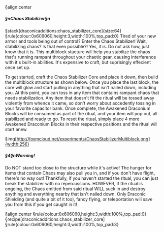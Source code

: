 §align:center
##### §nChaos Stabilizer§n

§stack[draconicadditions:chaos_stabilizer_core]{size:64}
§rule{colour:0x606060,height:3,width:100%,top_pad:0}
Tired of your new armor and tools being out of control?  Enter the Chaos Stabilizer!  Wait, stabilizing chaos?  Is that even possible?!  Yes, it is.  Do not ask how, just know that it is.  This multiblock stucture will help you stabilize the chaos that's running rampant throughout your chaotic gear, causing interference with it's built-in abilities.  It's expensive to craft, but suprisingly effecient once set up.

To get started, craft the Chaos Stabilizer Core and place it down, then build the multiblock structure as shown below.  Once you place the last block, the core will glow and start pulling in anything that isn't nailed down, including you.  At this point, you can toss in any item that contains rampant chaos that needs stabilization.  Any item that doesn't fit the ritual will be tossed away violently from whence it came, so don't worry about accedently tossing in your favorite capacitor bank.  Once complete, the Awakened Draconium Blocks will be consumed as part of the ritual, and your item will pop out, all stabilized and ready to go.  To reset the ritual, simply place 4 more Awakened Draconium Blocks in their respective positions and the ritual will start anew.

§img[http://foxmcloud.net/experiments/ChaosStabilizerMultiblock.png]{width:256}

##### §4§nWarning!

Do NOT stand too close to the structure while it's active!  The hunger for items that contain Chaos may also pull you in, and if you don't have flight, there's no way out!  Thankfully, if you haven't started the ritual, you can just break the stabilizer with no repercussions.  HOWEVER, if the ritual is ongoing, the Chaos emitted from said ritual WILL suck in and destroy anything and everything nearby that isn't nailed down.  Only Draconic Shielding (and quite a bit of it too), fancy flying, or teleportation will save you from this if you get caught in it!

§align:center
§rule{colour:0x606060,height:3,width:100%,top_pad:0}
§recipe[draconicadditions:chaos_stabilizer_core]
§rule{colour:0x606060,height:3,width:100%,top_pad:3}